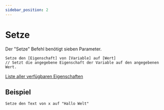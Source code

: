 ```yaml
---
sidebar_position: 2
---
```


# Setze

Der "Setze" Befehl benötigt sieben Parameter.

```
Setze den [Eigenschaft] von [Variable] auf [Wert]
// Setzt die angegebene Eigenschaft der Variable auf den angegebenen Wert.
```

[Liste aller verfügbaren Eigenschaften](/docs/Bezug/Eigenschaften/Verfügbare%20Eigenschaften)

## Beispiel

```
Setze den Text von x auf "Hallo Welt"
```
